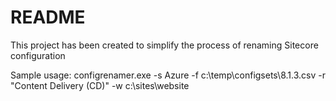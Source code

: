 # README #

This project has been created to simplify the process of renaming Sitecore configuration 

Sample usage: configrenamer.exe -s Azure -f c:\temp\configsets\8.1.3.csv -r "Content Delivery (CD)" -w c:\sites\website